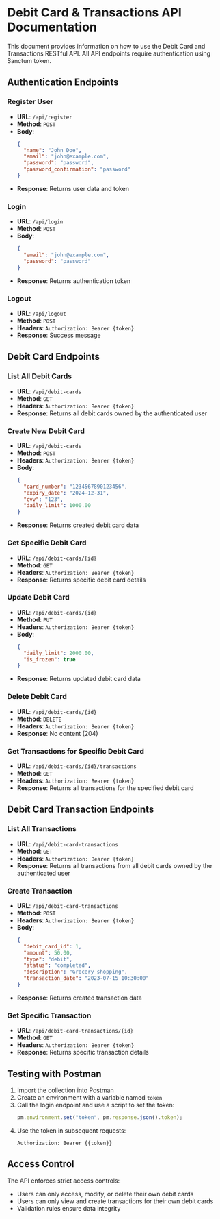 # Debit Card & Transactions API Documentation

This document provides information on how to use the Debit Card and Transactions RESTful API. All API endpoints require authentication using Sanctum token.

## Authentication Endpoints

### Register User
- **URL**: `/api/register`
- **Method**: `POST`
- **Body**:
  ```json
  {
    "name": "John Doe",
    "email": "john@example.com",
    "password": "password",
    "password_confirmation": "password"
  }
  ```
- **Response**: Returns user data and token

### Login
- **URL**: `/api/login`
- **Method**: `POST`
- **Body**:
  ```json
  {
    "email": "john@example.com",
    "password": "password"
  }
  ```
- **Response**: Returns authentication token

### Logout
- **URL**: `/api/logout`
- **Method**: `POST`
- **Headers**: `Authorization: Bearer {token}`
- **Response**: Success message

## Debit Card Endpoints

### List All Debit Cards
- **URL**: `/api/debit-cards`
- **Method**: `GET`
- **Headers**: `Authorization: Bearer {token}`
- **Response**: Returns all debit cards owned by the authenticated user

### Create New Debit Card
- **URL**: `/api/debit-cards`
- **Method**: `POST`
- **Headers**: `Authorization: Bearer {token}`
- **Body**:
  ```json
  {
    "card_number": "1234567890123456",
    "expiry_date": "2024-12-31",
    "cvv": "123",
    "daily_limit": 1000.00
  }
  ```
- **Response**: Returns created debit card data

### Get Specific Debit Card
- **URL**: `/api/debit-cards/{id}`
- **Method**: `GET`
- **Headers**: `Authorization: Bearer {token}`
- **Response**: Returns specific debit card details

### Update Debit Card
- **URL**: `/api/debit-cards/{id}`
- **Method**: `PUT`
- **Headers**: `Authorization: Bearer {token}`
- **Body**:
  ```json
  {
    "daily_limit": 2000.00,
    "is_frozen": true
  }
  ```
- **Response**: Returns updated debit card data

### Delete Debit Card
- **URL**: `/api/debit-cards/{id}`
- **Method**: `DELETE`
- **Headers**: `Authorization: Bearer {token}`
- **Response**: No content (204)

### Get Transactions for Specific Debit Card
- **URL**: `/api/debit-cards/{id}/transactions`
- **Method**: `GET`
- **Headers**: `Authorization: Bearer {token}`
- **Response**: Returns all transactions for the specified debit card

## Debit Card Transaction Endpoints

### List All Transactions
- **URL**: `/api/debit-card-transactions`
- **Method**: `GET`
- **Headers**: `Authorization: Bearer {token}`
- **Response**: Returns all transactions from all debit cards owned by the authenticated user

### Create Transaction
- **URL**: `/api/debit-card-transactions`
- **Method**: `POST`
- **Headers**: `Authorization: Bearer {token}`
- **Body**:
  ```json
  {
    "debit_card_id": 1,
    "amount": 50.00,
    "type": "debit",
    "status": "completed",
    "description": "Grocery shopping",
    "transaction_date": "2023-07-15 10:30:00"
  }
  ```
- **Response**: Returns created transaction data

### Get Specific Transaction
- **URL**: `/api/debit-card-transactions/{id}`
- **Method**: `GET`
- **Headers**: `Authorization: Bearer {token}`
- **Response**: Returns specific transaction details

## Testing with Postman

1. Import the collection into Postman
2. Create an environment with a variable named `token`
3. Call the login endpoint and use a script to set the token:
   ```javascript
   pm.environment.set("token", pm.response.json().token);
   ```
4. Use the token in subsequent requests:
   ```
   Authorization: Bearer {{token}}
   ```

## Access Control

The API enforces strict access controls:
- Users can only access, modify, or delete their own debit cards
- Users can only view and create transactions for their own debit cards
- Validation rules ensure data integrity